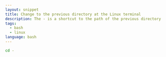```yaml
---
layout: snippet
title: Change to the previous directory at the Linux terminal
description: The - is a shortcut to the path of the previous directory in this command
tags:
  - bash
  - linux
language: bash
---
```


```bash
cd -
```
